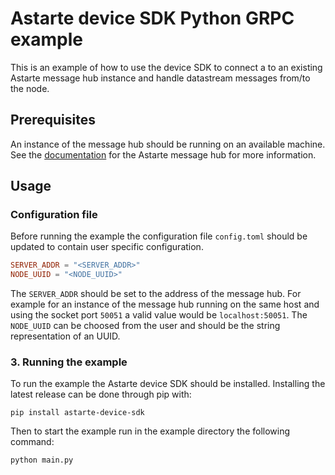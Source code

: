 <!--
Copyright 2023 SECO Mind Srl

SPDX-License-Identifier: Apache-2.0
-->

# Astarte device SDK Python GRPC example
This is an example of how to use the device SDK to connect a to an existing Astarte message hub
instance and handle datastream messages from/to the node.

## Prerequisites

An instance of the message hub should be running on an available machine. See the
[documentation](https://docs.rs/astarte-message-hub/latest/astarte_message_hub/) for the
Astarte message hub for more information.

## Usage
### Configuration file
Before running the example the configuration file `config.toml` should be updated to contain user
specific configuration.

```toml
SERVER_ADDR = "<SERVER_ADDR>"
NODE_UUID = "<NODE_UUID>"
```

The `SERVER_ADDR` should be set to the address of the message hub. For example for an instance
of the message hub running on the same host and using the socket port `50051` a valid value
would be `localhost:50051`.
The `NODE_UUID` can be choosed from the user and should be the string representation of an UUID.

### 3. Running the example

To run the example the Astarte device SDK should be installed. Installing the latest release can be
done through pip with:
```shell
pip install astarte-device-sdk
```
Then to start the example run in the example directory the following command:
```shell
python main.py
```
